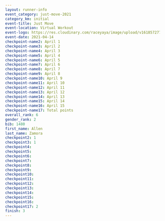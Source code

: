 ```yaml
--- 
layout: runner-info 
event_category: just-move-2021 
category_km: initial 
event-title: Just Move 
event-location: Virtual Workout 
event-logo: https://res.cloudinary.com/raceyaya/image/upload/v1618572770/logo/2021/just-move-banner_gd6fn7.png 
event-date: 2021-04-14 
checkpoint-name2: April 1 
checkpoint-name3: April 2 
checkpoint-name4: April 3 
checkpoint-name5: April 4 
checkpoint-name6: April 5 
checkpoint-name7: April 6 
checkpoint-name8: April 7 
checkpoint-name9: April 8 
checkpoint-name10: April 9 
checkpoint-name11: April 10 
checkpoint-name12: April 11 
checkpoint-name13: April 12 
checkpoint-name14: April 13 
checkpoint-name15: April 14 
checkpoint-name16: April 15 
checkpoint-name17: Total points 
overall_rank: 6
gender_rank: 2
bib: 1480
first_name: Allen
last_name: Zamora
checkpoint2: 1
checkpoint3: 1
checkpoint4: 
checkpoint5: 
checkpoint6: 
checkpoint7: 
checkpoint8: 
checkpoint9: 
checkpoint10: 
checkpoint11: 
checkpoint12: 
checkpoint13: 
checkpoint14: 
checkpoint15: 
checkpoint16: 
checkpoint17: 2
finish: 3
--- 
```

